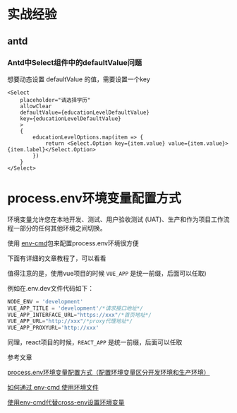 # 实战经验

## antd 

### Antd中Select组件中的defaultValue问题

想要动态设置 defaultValue 的值，需要设置一个key

```tsx
<Select
    placeholder="请选择学历"
    allowClear
    defaultValue={educationLevelDefaultValue}
    key={educationLevelDefaultValue}
    >
    {
        educationLevelOptions.map(item => {
            return <Select.Option key={item.value} value={item.value}>{item.label}</Select.Option>
        })
    }
</Select>
```

# process.env环境变量配置方式


环境变量允许您在本地开发、测试、用户验收测试 (UAT)、生产和作为项目工作流程一部分的任何其他环境之间切换。

使用 [env-cmd](https://www.npmjs.com/package/env-cmd)包来配置process.env环境很方便

下面有详细的文章教程了，可以看看

值得注意的是，使用vue项目的时候 `VUE_APP` 是统一前缀，后面可以任取)

例如在.env.dev文件代码如下：

```js
NODE_ENV = 'development'
VUE_APP_TITLE = 'development'/*请求接口地址*/
VUE_APP_INTERFACE_URL="https://xxx"/*首页地址*/
VUE_APP_URL="http://xxx"/*proxy代理地址*/
VUE_APP_PROXYURL='http://xxx'
```
同理，react项目的时候，`REACT_APP` 是统一前缀，后面可以任取

参考文章

[process.env环境变量配置方式（配置环境变量区分开发环境和生产环境）](https://blog.csdn.net/duansamve/article/details/122645027)

[如何通过 env-cmd 使用环境文件](https://www.gingerdoc.com/tutorials/nodejs-take-command-with-env-cmdhttps://www.gingerdoc.com/tutorials/nodejs-take-command-with-env-cmd)

[使用env-cmd代替cross-env设置环境变量](https://www.cnblogs.com/mengff/p/12049070.html)